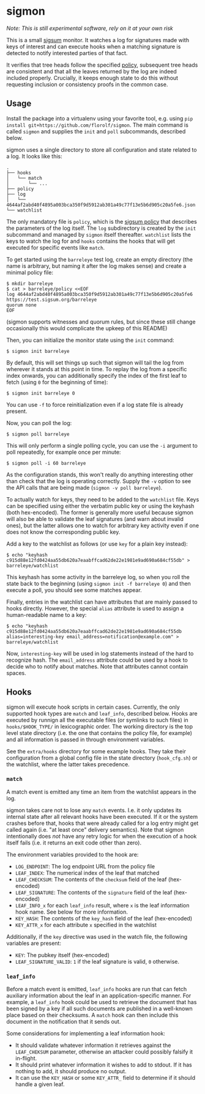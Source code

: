# sigmon

*Note: This is still experimental software, rely on it at your own risk*

This is a small [sigsum](https://sigsum.org) monitor. It watches a log for signatures made with keys of interest and can execute hooks when a matching signature is detected to notify interested parties of that fact.

It verifies that tree heads follow the specified [policy](https://git.glasklar.is/sigsum/core/sigsum-go/-/blob/main/doc/policy.md), subsequent tree heads are consistent and that all the leaves returned by the log are indeed included properly. Crucially, it keeps enough state to do this without requesting inclusion or consistency proofs in the common case.

## Usage

Install the package into a virtualenv using your favorite tool, e.g. using `pip install git+https://github.com/florolf/sigmon`. The main command is called `sigmon` and supplies the `init` and `poll` subcommands, described below.

sigmon uses a single directory to store all configuration and state related to a log. It looks like this:

```
.
├── hooks
│   └── match
│       └── ...
├── policy
├── log
│   └── 4644af2abd40f4895a003bca350f9d5912ab301a49c77f13e5b6d905c20a5fe6.json
└── watchlist
```

The only mandatory file is `policy`, which is the [sigsum policy](https://git.glasklar.is/sigsum/core/sigsum-go/-/blob/main/doc/policy.md) that describes the parameters of the log itself. The `log` subdirectory is created by the `init` subcommand and managed by `sigmon` itself thereafter. `watchlist` lists the keys to watch the log for and `hooks` contains the hooks that will get executed for specific events like `match`.

To get started using the `barreleye` test log, create an empty directory (the name is arbitrary, but naming it after the log makes sense) and create a minimal policy file:

```
$ mkdir barreleye
$ cat > barreleye/policy <<EOF
log 4644af2abd40f4895a003bca350f9d5912ab301a49c77f13e5b6d905c20a5fe6 https://test.sigsum.org/barreleye
quorum none
EOF
```

(sigmon supports witnesses and quorum rules, but since these still change occasionally this would complicate the upkeep of this README)

Then, you can initialize the monitor state using the `init` command:

```
$ sigmon init barreleye
```

By default, this will set things up such that sigmon will tail the log from wherever it stands at this point in time. To replay the log from a specific index onwards, you can additionally specify the index of the first leaf to fetch (using `0` for the beginning of time):

```
$ sigmon init barreleye 0
```

You can use `-f` to force reinitialization even if a log state file is already present.

Now, you can poll the log:

```
$ sigmon poll barreleye
```

This will only perform a single polling cycle, you can use the `-i` argument to poll repeatedly, for example once per minute:

```
$ sigmon poll -i 60 barreleye
```

As the configuration stands, this won't really do anything interesting other than check that the log is operating correctly. Supply the `-v` option to see the API calls that are being made (`sigmon -v poll barreleye`).

To actually watch for keys, they need to be added to the `watchlist` file. Keys can be specified using either the verbatim public key or using the keyhash (both hex-encoded). The former is generally more useful because sigmon will also be able to validate the leaf signatures (and warn about invalid ones), but the latter allows one to watch for arbitrary key activity even if one does not know the corresponding public key.

Add a key to the watchlist as follows (or use `key` for a plain key instead):

```
$ echo "keyhash c915d88e12fd0424aa55db620a7eaabffcad62de22e1981e9ad690a684cf55db" > barreleye/watchlist
```

This keyhash has some activity in the barreleye log, so when you roll the state back to the beginning (using `sigmon init -f barreleye 0`) and then execute a poll, you should see some matches appear.

Finally, entries in the watchlist can have attributes that are mainly passed to hooks directly. However, the special `alias` attribute is used to assign a human-readable name to a key:

```
$ echo "keyhash c915d88e12fd0424aa55db620a7eaabffcad62de22e1981e9ad690a684cf55db alias=interesting-key email_address=notification@example.com" > barreleye/watchlist
```

Now, `interesting-key` will be used in log statements instead of the hard to recognize hash. The `email_address` attribute could be used by a hook to decide who to notify about matches. Note that attributes cannot contain spaces.

## Hooks

sigmon will execute hook scripts in certain cases. Currently, the only supported hook types are `match` and `leaf_info`, described below. Hooks are executed by runnign all the executable files (or symlinks to such files) in `hooks/$HOOK_TYPE/` in lexicographic order. The working directory is the top level state directory (i.e. the one that contains the policy file, for example) and all information is passed in through environment variables.

See the `extra/hooks` directory for some example hooks. They take their configuration from a global config file in the state directory (`hook_cfg.sh`) or the watchlist, where the latter takes precedence.

### `match`

A match event is emitted any time an item from the watchlist appears in the log.

sigmon takes care not to lose any `match` events. I.e. it only updates its internal state after all relevant hooks have been executed. If it or the system crashes before that, hooks that were already called for a log entry might get called again (i.e. "at least once" delivery semantics). Note that sigmon intentionally does *not* have any retry logic for when the execution of a hook itself fails (i.e. it returns an exit code other than zero).

The environment variables provided to the hook are:

 - `LOG_ENDPOINT`: The log endpoint URL from the policy file
 - `LEAF_INDEX`: The numerical index of the leaf that matched
 - `LEAF_CHECKSUM`: The contents of the `checksum` field of the leaf (hex-encoded)
 - `LEAF_SIGNATURE`: The contents of the `signature` field of the leaf (hex-encoded)
 - `LEAF_INFO_x` for each `leaf_info` result, where `x` is the leaf information hook name. See below for more information.
 - `KEY_HASH`: The contents of the `key_hash` field of the leaf (hex-encoded)
 - `KEY_ATTR_x` for each attribute `x` specified in the watchlist

Additionally, if the `key` directive was used in the watch file, the following variables are present:
 - `KEY`: The pubkey itself (hex-encoded)
 - `LEAF_SIGNATURE_VALID`: `1` if the leaf signature is valid, `0` otherwise.

### `leaf_info`

Before a match event is emitted, `leaf_info` hooks are run that can fetch auxiliary information about the leaf in an application-specific manner. For example, a `leaf_info` hook could be used to retrieve the document that has been signed by a key if all such documents are published in a well-known place based on their checksums. A `match` hook can then include this document in the notification that it sends out.

Some considerations for implementing a leaf information hook:
 - It should validate whatever information it retrieves against the `LEAF_CHEKSUM` parameter, otherwise an attacker could possibly falsify it in-flight.
 - It should print whatever information it wishes to add to stdout. If it has nothing to add, it should produce no output.
 - It can use the `KEY_HASH` or some `KEY_ATTR_` field to determine if it should handle a given leaf.

